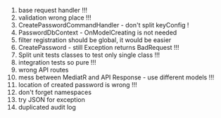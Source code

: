 1. base request handler !!!
2. validation wrong place !!!
3. CreatePasswordCommandHandler - don't split keyConfig !
4. PasswordDbContext - OnModelCreating is not needed
5. filter registration should be global, it would be easier
6. CreatePassword - still Exception returns BadRequest !!!
7. Split unit tests classes to test only single class !!!
8. integration tests so pure !!!
9. wrong API routes
10. mess between MediatR and API Response - use different models !!!
11. location of created password is wrong !!!
12. don't forget namespaces
13. try JSON for exception
14. duplicated audit log
